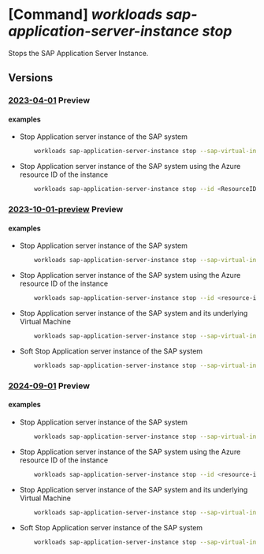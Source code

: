 # [Command] _workloads sap-application-server-instance stop_

Stops the SAP Application Server Instance.

## Versions

### [2023-04-01](/Resources/mgmt-plane/L3N1YnNjcmlwdGlvbnMve30vcmVzb3VyY2Vncm91cHMve30vcHJvdmlkZXJzL21pY3Jvc29mdC53b3JrbG9hZHMvc2FwdmlydHVhbGluc3RhbmNlcy97fS9hcHBsaWNhdGlvbmluc3RhbmNlcy97fS9zdG9w/2023-04-01.xml) **Preview**

<!-- mgmt-plane /subscriptions/{}/resourcegroups/{}/providers/microsoft.workloads/sapvirtualinstances/{}/applicationinstances/{}/stop 2023-04-01 -->

#### examples

- Stop Application server instance of the SAP system
    ```bash
        workloads sap-application-server-instance stop --sap-virtual-instance-name <VIS Name> -g <Resource-group-name> -n <ResourceName>
    ```

- Stop Application server instance of the SAP system using the Azure resource ID of the instance
    ```bash
        workloads sap-application-server-instance stop --id <ResourceID>
    ```

### [2023-10-01-preview](/Resources/mgmt-plane/L3N1YnNjcmlwdGlvbnMve30vcmVzb3VyY2Vncm91cHMve30vcHJvdmlkZXJzL21pY3Jvc29mdC53b3JrbG9hZHMvc2FwdmlydHVhbGluc3RhbmNlcy97fS9hcHBsaWNhdGlvbmluc3RhbmNlcy97fS9zdG9w/2023-10-01-preview.xml) **Preview**

<!-- mgmt-plane /subscriptions/{}/resourcegroups/{}/providers/microsoft.workloads/sapvirtualinstances/{}/applicationinstances/{}/stop 2023-10-01-preview -->

#### examples

- Stop Application server instance of the SAP system
    ```bash
        workloads sap-application-server-instance stop --sap-virtual-instance-name <vis-name> -g <resource-group-name> -n <app-instance-name>
    ```

- Stop Application server instance of the SAP system using the Azure resource ID of the instance
    ```bash
        workloads sap-application-server-instance stop --id <resource-id>
    ```

- Stop Application server instance of the SAP system and its underlying Virtual Machine
    ```bash
        workloads sap-application-server-instance stop --sap-virtual-instance-name <vis-name> -g <resource-group-name> -n <app-instance-name> --deallocate-vm
    ```

- Soft Stop Application server instance of the SAP system
    ```bash
        workloads sap-application-server-instance stop --sap-virtual-instance-name <vis-name> -g <resource-group-name> -n <app-instance-name> --soft-stop-timeout-seconds <timeout-in-seconds>
    ```

### [2024-09-01](/Resources/mgmt-plane/L3N1YnNjcmlwdGlvbnMve30vcmVzb3VyY2Vncm91cHMve30vcHJvdmlkZXJzL21pY3Jvc29mdC53b3JrbG9hZHMvc2FwdmlydHVhbGluc3RhbmNlcy97fS9hcHBsaWNhdGlvbmluc3RhbmNlcy97fS9zdG9w/2024-09-01.xml) **Preview**

<!-- mgmt-plane /subscriptions/{}/resourcegroups/{}/providers/microsoft.workloads/sapvirtualinstances/{}/applicationinstances/{}/stop 2024-09-01 -->

#### examples

- Stop Application server instance of the SAP system
    ```bash
        workloads sap-application-server-instance stop --sap-virtual-instance-name <vis-name> -g <resource-group-name> -n <app-instance-name>
    ```

- Stop Application server instance of the SAP system using the Azure resource ID of the instance
    ```bash
        workloads sap-application-server-instance stop --id <resource-id>
    ```

- Stop Application server instance of the SAP system and its underlying Virtual Machine
    ```bash
        workloads sap-application-server-instance stop --sap-virtual-instance-name <vis-name> -g <resource-group-name> -n <app-instance-name> --deallocate-vm
    ```

- Soft Stop Application server instance of the SAP system
    ```bash
        workloads sap-application-server-instance stop --sap-virtual-instance-name <vis-name> -g <resource-group-name> -n <app-instance-name> --soft-stop-timeout-seconds <timeout-in-seconds>
    ```
